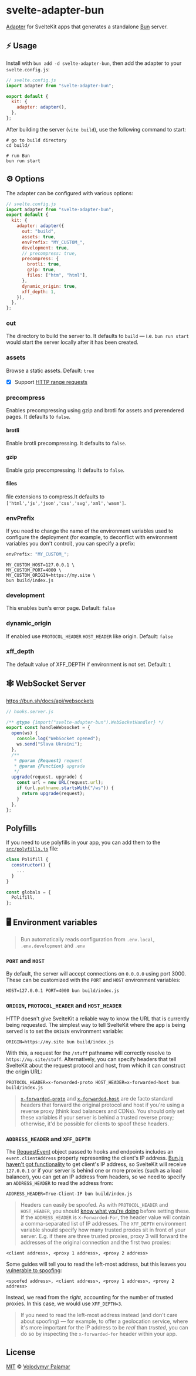 # svelte-adapter-bun

[Adapter](https://kit.svelte.dev/docs/adapters) for SvelteKit apps that generates a standalone [Bun](https://github.com/oven-sh/bun) server.

## :zap: Usage

Install with `bun add -d svelte-adapter-bun`, then add the adapter to your `svelte.config.js`:

```js
// svelte.config.js
import adapter from "svelte-adapter-bun";

export default {
  kit: {
    adapter: adapter(),
  },
};
```

After building the server (`vite build`), use the following command to start:

```
# go to build directory
cd build/

# run Bun
bun run start
```

## :gear: Options

The adapter can be configured with various options:

```js
// svelte.config.js
import adapter from "svelte-adapter-bun";
export default {
  kit: {
    adapter: adapter({
      out: "build",
      assets: true,
      envPrefix: "MY_CUSTOM_",
      development: true,
      // precompress: true,
      precompress: {
        brotli: true,
        gzip: true,
        files: ["htm", "html"],
      },
      dynamic_origin: true,
      xff_depth: 1,
    }),
  },
};
```

### out

The directory to build the server to. It defaults to `build` — i.e. `bun run start` would start the server locally after it has been created.

### assets

Browse a static assets. Default: `true`

- [x] Support [HTTP range requests](https://developer.mozilla.org/en-US/docs/Web/HTTP/Range_requests)

### precompress

Enables precompressing using gzip and brotli for assets and prerendered pages. It defaults to `false`.

#### brotli

Enable brotli precompressing. It defaults to `false`.

#### gzip

Enable gzip precompressing. It defaults to `false`.

#### files

file extensions to compress.It defaults to `['html','js','json','css','svg','xml','wasm']`.

### envPrefix

If you need to change the name of the environment variables used to configure the deployment (for example, to deconflict with environment variables you don't control), you can specify a prefix:

```js
envPrefix: "MY_CUSTOM_";
```

```
MY_CUSTOM_HOST=127.0.0.1 \
MY_CUSTOM_PORT=4000 \
MY_CUSTOM_ORIGIN=https://my.site \
bun build/index.js
```

### development

This enables bun's error page. Default: `false`

### dynamic_origin

If enabled use `PROTOCOL_HEADER` `HOST_HEADER` like origin. Default: `false`

### xff_depth

The default value of XFF_DEPTH if environment is not set. Default: `1`

## :spider_web: WebSocket Server

https://bun.sh/docs/api/websockets

```js
// hooks.server.js

/** @type {import("svelte-adapter-bun").WebSocketHandler} */
export const handleWebsocket = {
  open(ws) {
    console.log("WebSocket opened");
    ws.send("Slava Ukraїni");
  },
  /**
   * @param {Request} request
   * @param {Function} upgrade
   */
  upgrade(request, upgrade) {
    const url = new URL(request.url);
    if (url.pathname.startsWith("/ws")) {
      return upgrade(request);
    }
  },
};
```

## Polyfills

If you need to use polyfills in your app, you can add them to the [`src/polyfills.js`](src/polyfills.js) file:

```js
class Polifill {
  constructor() {
    ...
  }
}

const globals = {
  Polifill,
};
```

## :desktop_computer: Environment variables

> Bun automatically reads configuration from `.env.local`, `.env.development` and `.env`

### `PORT` and `HOST`

By default, the server will accept connections on `0.0.0.0` using port 3000. These can be customized with the `PORT` and `HOST` environment variables:

```
HOST=127.0.0.1 PORT=4000 bun build/index.js
```

### `ORIGIN`, `PROTOCOL_HEADER` and `HOST_HEADER`

HTTP doesn't give SvelteKit a reliable way to know the URL that is currently being requested. The simplest way to tell SvelteKit where the app is being served is to set the `ORIGIN` environment variable:

```
ORIGIN=https://my.site bun build/index.js
```

With this, a request for the `/stuff` pathname will correctly resolve to `https://my.site/stuff`. Alternatively, you can specify headers that tell SvelteKit about the request protocol and host, from which it can construct the origin URL:

```
PROTOCOL_HEADER=x-forwarded-proto HOST_HEADER=x-forwarded-host bun build/index.js
```

> [`x-forwarded-proto`](https://developer.mozilla.org/en-US/docs/Web/HTTP/Headers/X-Forwarded-Proto) and [`x-forwarded-host`](https://developer.mozilla.org/en-US/docs/Web/HTTP/Headers/X-Forwarded-Host) are de facto standard headers that forward the original protocol and host if you're using a reverse proxy (think load balancers and CDNs). You should only set these variables if your server is behind a trusted reverse proxy; otherwise, it'd be possible for clients to spoof these headers.

### `ADDRESS_HEADER` and `XFF_DEPTH`

The [RequestEvent](https://kit.svelte.dev/docs/types#additional-types-requestevent) object passed to hooks and endpoints includes an `event.clientAddress` property representing the client's IP address. [Bun.js haven't got functionality](https://github.com/Jarred-Sumner/bun/issues/518) to get client's IP address, so SvelteKit will receive `127.0.0.1` or if your server is behind one or more proxies (such as a load balancer), you can get an IP address from headers, so we need to specify an `ADDRESS_HEADER` to read the address from:

```
ADDRESS_HEADER=True-Client-IP bun build/index.js
```

> Headers can easily be spoofed. As with `PROTOCOL_HEADER` and `HOST_HEADER`, you should [know what you're doing](https://adam-p.ca/blog/2022/03/x-forwarded-for/) before setting these.
> If the `ADDRESS_HEADER` is `X-Forwarded-For`, the header value will contain a comma-separated list of IP addresses. The `XFF_DEPTH` environment variable should specify how many trusted proxies sit in front of your server. E.g. if there are three trusted proxies, proxy 3 will forward the addresses of the original connection and the first two proxies:

```
<client address>, <proxy 1 address>, <proxy 2 address>
```

Some guides will tell you to read the left-most address, but this leaves you [vulnerable to spoofing](https://adam-p.ca/blog/2022/03/x-forwarded-for/):

```
<spoofed address>, <client address>, <proxy 1 address>, <proxy 2 address>
```

Instead, we read from the _right_, accounting for the number of trusted proxies. In this case, we would use `XFF_DEPTH=3`.

> If you need to read the left-most address instead (and don't care about spoofing) — for example, to offer a geolocation service, where it's more important for the IP address to be _real_ than _trusted_, you can do so by inspecting the `x-forwarded-for` header within your app.

## License

[MIT](LICENSE) © [Volodymyr Palamar](https://github.com/gornostay25)
